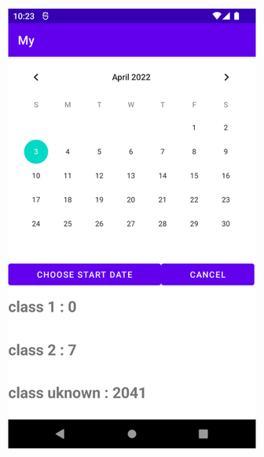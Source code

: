 
![alt text](https://github.com/Geordat/seal_stm32/blob/main/My/Screenshot_20220502_102327.png?raw=true)
